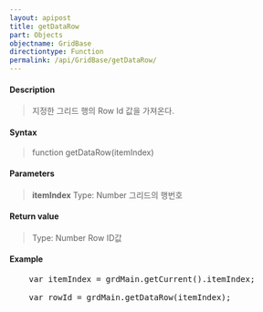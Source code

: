 ```yaml
---
layout: apipost
title: getDataRow
part: Objects
objectname: GridBase
directiontype: Function
permalink: /api/GridBase/getDataRow/
---
```



#### Description

> 지정한 그리드 행의 Row Id 값을 가져온다.

#### Syntax

> function getDataRow(itemIndex)

#### Parameters

> **itemIndex**
> Type: Number
> 그리드의 행번호

#### Return value

> Type: Number
> Row ID값

#### Example

<pre class="prettyprint">
    var itemIndex = grdMain.getCurrent().itemIndex;

    var rowId = grdMain.getDataRow(itemIndex);
</pre>





